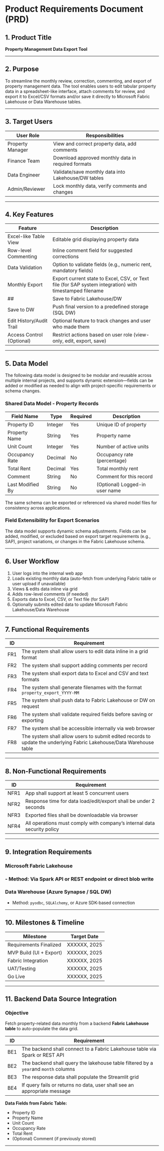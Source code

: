 # Product Requirements Document (PRD)

## 1. Product Title
**Property Management Data Export Tool**

---

## 2. Purpose
To streamline the monthly review, correction, commenting, and export of property management data. The tool enables users to edit tabular property data in a spreadsheet-like interface, attach comments for review, and export it to Excel/CSV formats and/or save it directly to Microsoft Fabric Lakehouse or Data Warehouse tables.

---

## 3. Target Users

| User Role        | Responsibilities                                    |
| ---------------- | --------------------------------------------------- |
| Property Manager | View and correct property data, add comments        |
| Finance Team     | Download approved monthly data in required formats  |
| Data Engineer    | Validate/save monthly data into Lakehouse/DW tables |
| Admin/Reviewer   | Lock monthly data, verify comments and changes      |

---

## 4. Key Features

| Feature                     | Description                                                             |
| --------------------------- | ----------------------------------------------------------------------- |
| Excel-like Table View       | Editable grid displaying property data                                  |
| Row-level Commenting        | Inline comment field for suggested corrections                          |
| Data Validation             | Option to validate fields (e.g., numeric rent, mandatory fields)        |
| Monthly Export              | Export current state to Excel, CSV, or Text file (for SAP system integration) with timestamped filename |
## | Save to Fabric Lakehouse/DW | Push final version to a predefined Fabric storage (Lakehouse or SQL DW) |
| Save to DW | Push final version to a predefined storage (SQL DW) |
| Edit History/Audit Trail    | Optional feature to track changes and user who made them                |
| Access Control (Optional)   | Restrict actions based on user role (view-only, edit, export, save)     |

---

## 5. Data Model

The following data model is designed to be modular and reusable across multiple internal projects, and supports dynamic extension—fields can be added or modified as needed to align with project-specific requirements or schema changes.

### Shared Data Model - Property Records

| Field Name       | Type    | Required | Description                    |
| ---------------- | ------- | -------- | ------------------------------ |
| Property ID      | Integer | Yes      | Unique ID of property          |
| Property Name    | String  | Yes      | Property name                  |
| Unit Count       | Integer | Yes      | Number of active units         |
| Occupancy Rate   | Decimal | No       | Occupancy rate (percentage)    |
| Total Rent       | Decimal | Yes      | Total monthly rent             |
| Comment          | String  | No       | Comment for this record        |
| Last Modified By | String  | No       | (Optional) Logged-in user name |

The same schema can be exported or referenced via shared model files for consistency across applications.

### Field Extensibility for Export Scenarios

The data model supports dynamic schema adjustments. Fields can be added, modified, or excluded based on export target requirements (e.g., SAP), project variations, or changes in the Fabric Lakehouse schema.

---

## 6. User Workflow

1. User logs into the internal web app  
2. Loads existing monthly data (auto-fetch from underlying Fabric table or user upload if unavailable)  
3. Views & edits data inline via grid  
4. Adds row-level comments (if needed)  
5. Exports data to Excel, CSV, or Text file (for SAP)  
6. Optionally submits edited data to update Microsoft Fabric Lakehouse/Data Warehouse  

---

## 7. Functional Requirements

| ID   | Requirement                                                                   |
|------|-------------------------------------------------------------------------------|
| FR1  | The system shall allow users to edit data inline in a grid format            |
| FR2  | The system shall support adding comments per record                          |
| FR3  | The system shall export data to Excel and CSV and text formats                        |
| FR4  | The system shall generate filenames with the format `property_export_YYYY-MM`|
| FR5  | The system shall push data to Fabric Lakehouse or DW on request              |
| FR6  | The system shall validate required fields before saving or exporting         |
| FR7  | The system shall be accessible internally via web browser                    |
| FR8  | The system shall allow users to submit edited records to update the underlying Fabric Lakehouse/Data Warehouse table |

---

## 8. Non-Functional Requirements

| ID   | Requirement                                                             |
|------|-------------------------------------------------------------------------|
| NFR1 | App shall support at least 5 concurrent users                           |
| NFR2 | Response time for data load/edit/export shall be under 2 seconds        |
| NFR3 | Exported files shall be downloadable via browser                        |
| NFR4 | All operations must comply with company’s internal data security policy |

---

## 9. Integration Requirements

### Microsoft Fabric Lakehouse
### - Method: Via Spark API or REST endpoint or direct blob write

### Data Warehouse (Azure Synapse / SQL DW)
- Method: `pyodbc`, `SQLAlchemy`, or Azure SDK-based connection

---

## 10. Milestones & Timeline

| Milestone               | Target Date  |
|-------------------------|--------------|
| Requirements Finalized  | XXXXXX, 2025 |
| MVP Build (UI + Export) | XXXXXX, 2025 |
| Fabric Integration      | XXXXXX, 2025 |
| UAT/Testing             | XXXXXX, 2025 |
| Go Live                 | XXXXXX, 2025 |

---

## 11. Backend Data Source Integration

### Objective
Fetch property-related data monthly from a backend **Fabric Lakehouse table** to auto-populate the data grid.

| ID  | Requirement                                                                 |
|-----|-----------------------------------------------------------------------------|
| BE1 | The backend shall connect to a Fabric Lakehouse table via Spark or REST API |
| BE2 | The backend shall query the lakehouse table filtered by a `year`and `month` columns|
| BE3 | The response data shall populate the Streamlit grid                         |
| BE4 | If query fails or returns no data, user shall see an appropriate message    |

**Data Fields from Fabric Table:**
- Property ID
- Property Name
- Unit Count
- Occupancy Rate
- Total Rent
- (Optional) Comment (if previously stored)

---